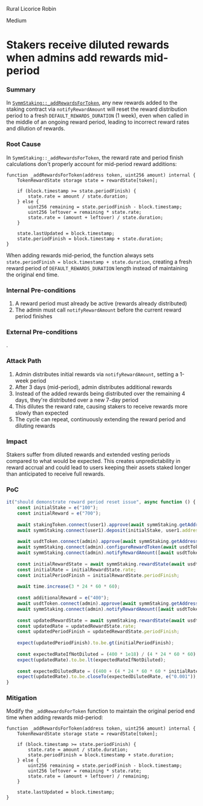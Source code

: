 Rural Licorice Robin

Medium

# Stakers receive diluted rewards when admins add rewards mid-period

### Summary

In [`SymmStaking::_addRewardsForToken`](https://github.com/sherlock-audit/2025-03-symm-io-stacking/blob/main/token/contracts/staking/SymmStaking.sol#L366), any new rewards added to the staking contract via `notifyRewardAmount` will reset the reward distribution period to a fresh `DEFAULT_REWARDS_DURATION` (1 week), even when called in the middle of an ongoing reward period, leading to incorrect reward rates and dilution of rewards.

### Root Cause

In `SymmStaking::_addRewardsForToken`, the reward rate and period finish calculations don't properly account for mid-period reward additions:

```solidity
function _addRewardsForToken(address token, uint256 amount) internal {
    TokenRewardState storage state = rewardState[token];

    if (block.timestamp >= state.periodFinish) {
        state.rate = amount / state.duration;
    } else {
        uint256 remaining = state.periodFinish - block.timestamp;
        uint256 leftover = remaining * state.rate;
        state.rate = (amount + leftover) / state.duration;
    }

    state.lastUpdated = block.timestamp;
    state.periodFinish = block.timestamp + state.duration;
}
```

When adding rewards mid-period, the function always sets `state.periodFinish = block.timestamp + state.duration`, creating a fresh reward period of `DEFAULT_REWARDS_DURATION` length instead of maintaining the original end time.

### Internal Pre-conditions

1. A reward period must already be active (rewards already distributed)
2. The admin must call `notifyRewardAmount` before the current reward period finishes

### External Pre-conditions

.

### Attack Path

1. Admin distributes initial rewards via `notifyRewardAmount`, setting a 1-week period
2. After 3 days (mid-period), admin distributes additional rewards
3. Instead of the added rewards being distributed over the remaining 4 days, they're distributed over a new 7-day period
4. This dilutes the reward rate, causing stakers to receive rewards more slowly than expected
5. The cycle can repeat, continuously extending the reward period and diluting rewards

### Impact

Stakers suffer from diluted rewards and extended vesting periods compared to what would be expected. This creates unpredictability in reward accrual and could lead to users keeping their assets staked longer than anticipated to receive full rewards.

### PoC


```javascript
it("should demonstrate reward period reset issue", async function () {
    const initialStake = e("100");
    const initialReward = e("700");
    
    await stakingToken.connect(user1).approve(await symmStaking.getAddress(), initialStake);
    await symmStaking.connect(user1).deposit(initialStake, user1.address);
    
    await usdtToken.connect(admin).approve(await symmStaking.getAddress(), initialReward);
    await symmStaking.connect(admin).configureRewardToken(await usdtToken.getAddress(), true);
    await symmStaking.connect(admin).notifyRewardAmount([await usdtToken.getAddress()], [initialReward]);
    
    const initialRewardState = await symmStaking.rewardState(await usdtToken.getAddress());
    const initialRate = initialRewardState.rate;
    const initialPeriodFinish = initialRewardState.periodFinish;
    
    await time.increase(3 * 24 * 60 * 60);
    
    const additionalReward = e("400");
    await usdtToken.connect(admin).approve(await symmStaking.getAddress(), additionalReward);
    await symmStaking.connect(admin).notifyRewardAmount([await usdtToken.getAddress()], [additionalReward]);
    
    const updatedRewardState = await symmStaking.rewardState(await usdtToken.getAddress());
    const updatedRate = updatedRewardState.rate;
    const updatedPeriodFinish = updatedRewardState.periodFinish;
    
    expect(updatedPeriodFinish).to.be.gt(initialPeriodFinish);
    
    const expectedRateIfNotDiluted = (400 * 1e18) / (4 * 24 * 60 * 60) + initialRate;
    expect(updatedRate).to.be.lt(expectedRateIfNotDiluted);
    
    const expectedDilutedRate = ((400 + (4 * 24 * 60 * 60 * initialRate / 1e18)) * 1e18) / (7 * 24 * 60 * 60);
    expect(updatedRate).to.be.closeTo(expectedDilutedRate, e("0.001"));
}
```

### Mitigation

Modify the `_addRewardsForToken` function to maintain the original period end time when adding rewards mid-period:

```solidity
function _addRewardsForToken(address token, uint256 amount) internal {
    TokenRewardState storage state = rewardState[token];

    if (block.timestamp >= state.periodFinish) {
        state.rate = amount / state.duration;
        state.periodFinish = block.timestamp + state.duration;
    } else {
        uint256 remaining = state.periodFinish - block.timestamp;
        uint256 leftover = remaining * state.rate;
        state.rate = (amount + leftover) / remaining;
    }

    state.lastUpdated = block.timestamp;
}
```
